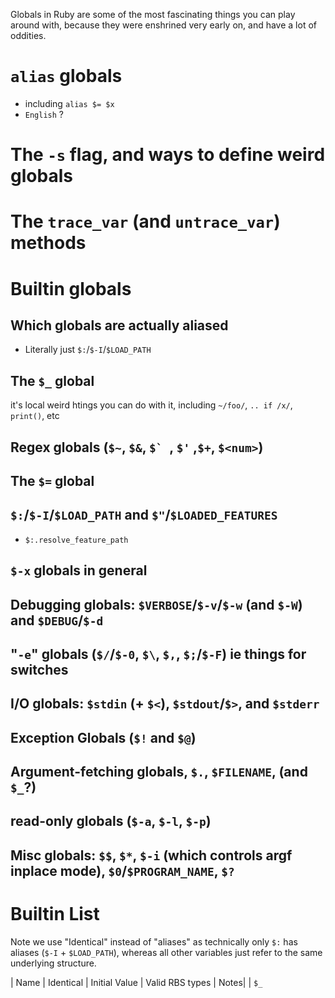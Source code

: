 Globals in Ruby are some of the most fascinating things you can play around with, because they were enshrined very early on, and have a lot of oddities.

# `alias` globals
- including `alias $= $x`
- `English` ?

# The `-s` flag, and ways to define weird globals

# The `trace_var` (and `untrace_var`) methods

# Builtin globals

## Which globals are actually aliased
- Literally just `$:`/`$-I`/`$LOAD_PATH`

## The `$_` global
it's local
weird htings you can do with it, including `~/foo/`, `.. if /x/`, `print()`, etc

## Regex globals (`$~`, `$&`, ``$` ``, `$'` ,`$+`, `$<num>`)

## The `$=` global

## `$:`/`$-I`/`$LOAD_PATH` and `$"`/`$LOADED_FEATURES`
- `$:.resolve_feature_path`

## `$-x` globals in general

## Debugging globals: `$VERBOSE`/`$-v`/`$-w` (and `$-W`) and `$DEBUG`/`$-d`

## "`-e`" globals (`$/`/`$-0`, `$\`, `$,`, `$;`/`$-F`) ie things for switches

## I/O globals: `$stdin` (+ `$<`), `$stdout`/`$>`, and `$stderr`

## Exception Globals (`$!` and `$@`)

## Argument-fetching globals, `$.`, `$FILENAME`, (and `$_`?)

## read-only globals (`$-a`, `$-l`, `$-p`)

## Misc globals: `$$`, `$*`, `$-i` (which controls argf inplace mode), `$0`/`$PROGRAM_NAME`, `$?`

<!-- rb_(?!define_virtual_variable|gvar_ractor_local|define_hooked_variable|define_readonly_variable|aliased)\w*\("\$ -->

# Builtin List

Note we use "Identical" instead of "aliases" as technically only `$:` has aliases (`$-I` + `$LOAD_PATH`), whereas all other variables just refer to the same underlying structure.

| Name | Identical | Initial Value | Valid RBS types | Notes|
| `$_`
